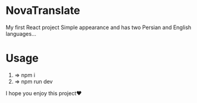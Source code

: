 # NovaTranslate
My first React project
Simple appearance and has two Persian and English languages...

# Usage
1. => npm i
2. => npm run dev

 I hope you enjoy this project❤️
